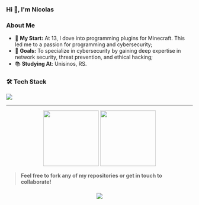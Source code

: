 ### Hi 👋, I'm Nicolas

### **About Me**
- 🌱 **My Start:** At 13, I dove into programming plugins for Minecraft. This led me to a passion for programming and cybersecurity;
- 🎯 **Goals:** To specialize in cybersecurity by gaining deep expertise in network security, threat prevention, and ethical hacking;
- 📚 **Studying At**: Unisinos, RS.

### 🛠️ **Tech Stack**

<p align = "left">
    <img src = "https://skillicons.dev/icons?i=java,matlab,mysql,idea,vscode,linux"/>
</p>

---

<div align = "center">
  <img src = "https://github-readme-stats.vercel.app/api?username=adnicollas&theme=codeSTACKr" height = "150"/>
  <img src = "https://github-readme-stats.vercel.app/api/top-langs?username=adnicollas&layout=compact&card_width=320&theme=codeSTACKr" height = "150"/>
</div>


> **Feel free to fork any of my repositories or get in touch to collaborate!**

<h3 align = "center">
    <img src = "https://quotes-github-readme.vercel.app/api?type=vertical&theme=dark&quote=The+best+way+to+predict+the+future+is+to+create+it.&author=Peter+Drucker">
</h3>
